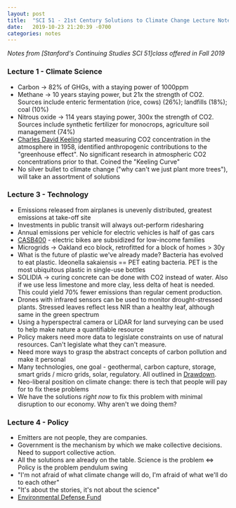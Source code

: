 ```yaml
---
layout: post
title:  "SCI 51 - 21st Century Solutions to Climate Change Lecture Notes"
date:   2019-10-23 21:20:39 -0700
categories: notes
---
```


*Notes from [Stanford's Continuing Studies SCI 51]class offered in Fall 2019*

### Lecture 1 - Climate Science
- Carbon -> 82% of GHGs, with a staying power of 1000ppm
- Methane -> 10 years staying power, but 21x the strength of CO2. Sources include enteric fermentation (rice, cows) (26%); landfills (18%); coal (10%)
- Nitrous oxide -> 114 years staying power, 300x the strength of CO2. Sources include synthetic fertilizer for monocrops, agriculture soil management (74%)
- [Charles David Keeling][charles david keeling] started measuring CO2 concentration in the atmosphere in 1958, identified anthropogenic contributions to the "greenhouse effect". No significant research in atmospheric CO2 concentrations prior to that. Coined the "Keeling Curve"
- No silver bullet to climate change ("why can't we just plant more trees"), will take an assortment of solutions

### Lecture 3 - Technology 
- Emissions released from airplanes is unevenly distributed, greatest emissions at take-off site
- Investments in public transit will always out-perform ridesharing
- Annual emissions per vehicle for electric vehicles is half of gas cars
- [CASB400][casb400] - electric bikes are subsidized for low-income families
- Microgrids -> Oakland eco block, retrofitted for a block of homes > 30y
- What is the future of plastic we've already made? Bacteria has evolved to eat plastic. Ideonella sakaiensis == PET eating bacteria. PET is the most ubiquitous plastic in single-use bottles
- SOLIDIA -> curing concrete can be done with CO2 instead of water. Also if we use less limestone and more clay, less delta of heat is needed. This could yield 70% fewer emissions than regular cement production.
- Drones with infrared sensors can be used to monitor drought-stressed plants. Stressed leaves reflect less NIR than a healthy leaf, although same in the green spectrum
- Using a hyperspectral camera or LiDAR for land surveying can be used to help make nature a quantifiable resource
- Policy makers need more data to legislate constraints on use of natural resources. Can't legislate what they can't measure.
- Need more ways to grasp the abstract concepts of carbon pollution and make it personal
- Many technologies, one goal - geothermal, carbon capture, storage, smart grids / micro grids, solar, regulatory. All outlined in [Drawdown][drawdown].
- Neo-liberal position on climate change: there is tech that people will pay for to fix these problems
- We have the solutions *right now* to fix this problem with minimal disruption to our economy. Why aren't we doing them?

### Lecture 4 - Policy
- Emitters are not people, they are companies. 
- Government is the mechanism by which we make collective decisions. Need to support collective action.
- All the solutions are already on the table. Science is the problem <=> Policy is the problem pendulum swing
- "I'm not afraid of what climate change will do, I'm afraid of what we'll do to each other"
- "It's about the stories, it's not about the science"
- [Environmental Defense Fund][environmental defense fund]

[charles david keeling]: https://en.wikipedia.org/wiki/Charles_David_Keeling
[casb400]: https://peopleforbikes.org/casb400/
[environmental defense fund]: https://www.edf.org/climate/space-technology-can-cut-climate-pollution-earth
[drawdown]: https://drawdown.org/